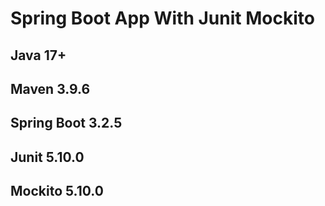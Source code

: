 # Spring Boot App With Junit Mockito

## Java 17+
## Maven 3.9.6
## Spring Boot 3.2.5
## Junit 5.10.0
## Mockito 5.10.0
